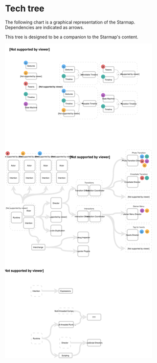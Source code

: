 # Tech tree

The following chart is a graphical representation of the Starmap. Dependencies are indicated as arrows.

This tree is designed to be a companion to the Starmap's content. 

![](../_assets/TechTree.svg)